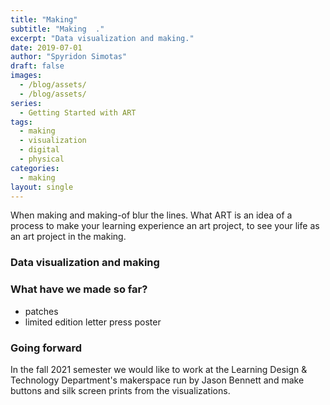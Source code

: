 ```yaml
---
title: "Making"
subtitle: "Making  ."
excerpt: "Data visualization and making."
date: 2019-07-01
author: "Spyridon Simotas"
draft: false
images:
  - /blog/assets/
  - /blog/assets/
series:
  - Getting Started with ART
tags:
  - making
  - visualization
  - digital 
  - physical 
categories:
  - making
layout: single
---
```



When making and making-of blur the lines. What ART is an idea of a process to make your learning experience an art project, to see your life as an art project in the making. 

### Data visualization and making 

### What have we made so far? 

- patches 
- limited edition letter press poster 

### Going forward 

In the fall 2021 semester we would like to work at the Learning Design & Technology Department's makerspace run by Jason Bennett and make buttons and silk screen prints from the visualizations. 

